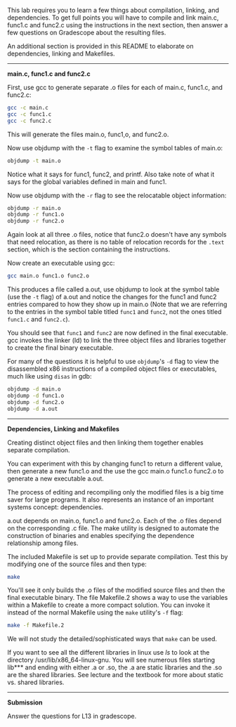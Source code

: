 This lab requires you to learn a few things about compilation, linking, and dependencies. To get full points you will have to compile and link main.c, func1.c and func2.c using the instructions in the next section, then answer a few questions on Gradescope about the resulting files.

An additional section is provided in this README to elaborate on dependencies, linking and Makefiles.

---

**main.c, func1.c and func2.c**

First, use gcc to generate separate .o files for each of main.c, func1.c, and func2.c:
```bash
gcc -c main.c
gcc -c func1.c
gcc -c func2.c
```
This will generate the files main.o, func1,o, and func2.o.

Now use objdump with the `-t` flag to examine the symbol tables of main.o:
```bash
objdump -t main.o
```
Notice what it says for func1, func2, and printf.  Also take note of
what it says for the global variables defined in main and func1.

Now use objdump with the `-r` flag to see the relocatable object information:
```bash
objdump -r main.o
objdump -r func1.o
objdump -r func2.o
```
Again look at all three .o files, notice that func2.o doesn't have any symbols that need relocation, as there is no table of relocation records for the `.text` section, which is the section containing the instructions.

Now create an executable using gcc:
```bash
gcc main.o func1.o func2.o
```
This produces a file called a.out, use objdump to look at the symbol table (use the `-t` flag) of a.out and 
notice the changes for the func1 and func2 entries compared to how they show up in main.o (Note that we are referring to the entries in the symbol table titled `func1` and `func2`, not the ones titled `func1.c` and `func2.c`).

You should see that `func1` and `func2` are now defined in the final executable.
gcc invokes the linker (ld) to link the three object files and libraries together to create the final
binary executable.

For many of the questions it is helpful to use `objdump`'s `-d` flag to view the disassembled x86 instructions of a compiled object files or executables, much like using `disas` in gdb:
```bash
objdump -d main.o
objdump -d func1.o
objdump -d func2.o
objdump -d a.out
```

---
**Dependencies, Linking and Makefiles**

Creating distinct object files and then linking them together enables separate compilation.  

You can experiment with this by changing func1 to return a different value, then generate a new func1.o 
and the use the gcc main.o func1.o func2.o to generate a new executable a.out.

The process of editing and recompiling only the modified files is a big time saver for large programs.
It also represents an instance of an important systems concept: dependencies.

a.out depends on main.o, func1.o and func2.o.  Each of the .o files depend on the corresponding .c file.
The make utility is designed to automate the construction of binaries and enables specifying the 
dependence relationship among files.

The included Makefile is set up to provide separate compilation. Test this by modifying one of the
source files and then type:
```bash
make
```  
You'll see it only builds the .o files of the modified source files
and then the final executable binary.
The file Makefile.2 shows a way to use the variables within a Makefile to create a more compact solution. You can invoke it instead of the normal Makefile using the `make` utility's `-f` flag:
```bash
make -f Makefile.2
```
We will not study the detailed/sophisticated ways that `make` can be used.

If you want to see all the different libraries in linux use _ls_ to look at the 
directory /usr/lib/x86_64-linux-gnu.  You will see numerous files starting lib*** and ending with
either .a or .so, the .a are static libraries and the .so are the shared libraries.  See lecture and
the textbook for more about static vs. shared libraries.

---

**Submission**

Answer the questions for L13 in gradescope.
